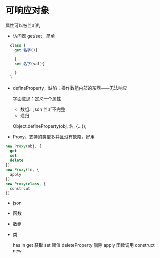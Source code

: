 # 可响应对象

属性可以被监听的

- 访问器 get/set，简单

```js
  class {
    get 名字(){

    }
    set 名字(val){

    }
  }
```

- defineProperty，缺陷：操作数组内部的东西——无法响应

  字面意思：定义一个属性

  - 数组、json 监听不完整
  - 递归

  Object.defineProperty(obj, 名, {...});

- Proxy，支持的类型多并且没有缺陷，好用

```js
new Proxy(obj, {
  get
  set
  delete
})
new Proxy(fn, {
  apply
})
new Proxy(class, {
  constrcut
})
```

- json
- 函数
- 数组
- 类

  has in
  get 获取
  set 赋值
  deleteProperty 删除
  apply 函数调用
  construct new
